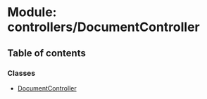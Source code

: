 # Module: controllers/DocumentController

## Table of contents

### Classes

- [DocumentController](../classes/controllers_DocumentController.DocumentController.md)
